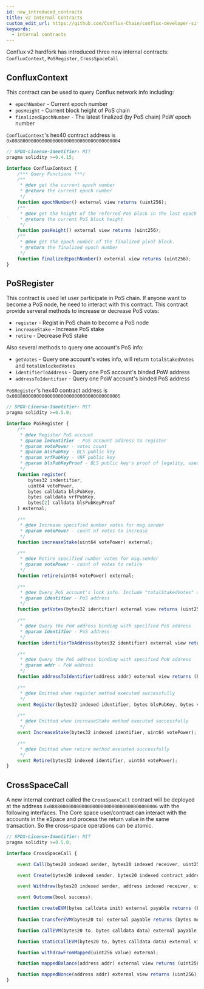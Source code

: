 ```yaml
---
id: new_introduced_contracts
title: v2 Internal Contracts
custom_edit_url: https://github.com/Conflux-Chain/conflux-developer-site/edit/master/docs/v2-hardfork/internal-contract.md
keywords:
  - internal contracts
---
```


Conflux v2 hardfork has introduced three new internal contracts: `ConfluxContext`, `PoSRegister`, `CrossSpaceCall`

## ConfluxContext

This contract can be used to query Conflux network info including:

* `epochNumber` - Current epoch number
* `posHeight` - Current block height of PoS chain
* `finalizedEpochNumber` - The latest finalized (by PoS chain) PoW epoch number

`ConfluxContext`'s hex40 contract address is `0x0888000000000000000000000000000000000004`

```js
// SPDX-License-Identifier: MIT
pragma solidity >=0.4.15;

interface ConfluxContext {
    /*** Query Functions ***/
    /**
     * @dev get the current epoch number
     * @return the current epoch number
     */
    function epochNumber() external view returns (uint256);
    /**
     * @dev get the height of the referred PoS block in the last epoch
`    * @return the current PoS block height
     */
    function posHeight() external view returns (uint256);
    /**
     * @dev get the epoch number of the finalized pivot block.
     * @return the finalized epoch number
     */
    function finalizedEpochNumber() external view returns (uint256);
}

```

## PoSRegister

This contract is used let user participate in PoS chain. If anyone want to become a PoS node, he need to interact with this contract. This contract provide serveral methods to increase or decrease PoS votes:

* `register` - Regist in PoS chain to become a PoS node
* `increaseStake` - Increase PoS stake
* `retire` - Decrease PoS stake

Also several methods to query one account's PoS info:

* `getVotes` - Query one account's votes info, will return `totalStakedVotes` and `totalUnlockedVotes`
* `identifierToAddress` - Query one PoS account's binded PoW address
* `addressToIdentifier` - Query one PoW account's binded PoS address

`PoSRegister`'s hex40 contract address is `0x0888000000000000000000000000000000000005`

```js
// SPDX-License-Identifier: MIT
pragma solidity >=0.5.0;

interface PoSRegister {
    /**
     * @dev Register PoS account
     * @param indentifier - PoS account address to register
     * @param votePower - votes count
     * @param blsPubKey - BLS public key
     * @param vrfPubKey - VRF public key
     * @param blsPubKeyProof - BLS public key's proof of legality, used to against some attack, generated by conflux-rust fullnode
     */
    function register(
        bytes32 indentifier,
        uint64 votePower,
        bytes calldata blsPubKey,
        bytes calldata vrfPubKey,
        bytes[2] calldata blsPubKeyProof
    ) external;

    /**
     * @dev Increase specified number votes for msg.sender
     * @param votePower - count of votes to increase
     */
    function increaseStake(uint64 votePower) external;

    /**
     * @dev Retire specified number votes for msg.sender
     * @param votePower - count of votes to retire
     */
    function retire(uint64 votePower) external;

    /**
     * @dev Query PoS account's lock info. Include "totalStakedVotes" and "totalUnlockedVotes"
     * @param identifier - PoS address
     */
    function getVotes(bytes32 identifier) external view returns (uint256, uint256);

    /**
     * @dev Query the PoW address binding with specified PoS address
     * @param identifier - PoS address
     */
    function identifierToAddress(bytes32 identifier) external view returns (address);

    /**
     * @dev Query the PoS address binding with specified PoW address
     * @param addr - PoW address
     */
    function addressToIdentifier(address addr) external view returns (bytes32);

    /**
     * @dev Emitted when register method executed successfully
     */
    event Register(bytes32 indexed identifier, bytes blsPubKey, bytes vrfPubKey);

    /**
     * @dev Emitted when increaseStake method executed successfully
     */
    event IncreaseStake(bytes32 indexed identifier, uint64 votePower);

    /**
     * @dev Emitted when retire method executed successfully
     */
    event Retire(bytes32 indexed identifier, uint64 votePower);
}
```

## CrossSpaceCall

A new internal contract called the `CrossSpaceCall` contract will be deployed at the address `0x0888000000000000000000000000000000000006` with the following interfaces. The Core space user/contract can interact with the accounts in the eSpace and process the return value in the same transaction. So the cross-space operations can be atomic.

```js
// SPDX-License-Identifier: MIT
pragma solidity >=0.5.0;

interface CrossSpaceCall {

    event Call(bytes20 indexed sender, bytes20 indexed receiver, uint256 value, uint256 nonce, bytes data);

    event Create(bytes20 indexed sender, bytes20 indexed contract_address, uint256 value, uint256 nonce, bytes init);

    event Withdraw(bytes20 indexed sender, address indexed receiver, uint256 value, uint256 nonce);

    event Outcome(bool success);

    function createEVM(bytes calldata init) external payable returns (bytes20);
    
    function transferEVM(bytes20 to) external payable returns (bytes memory output);

    function callEVM(bytes20 to, bytes calldata data) external payable returns (bytes memory output);

    function staticCallEVM(bytes20 to, bytes calldata data) external view returns (bytes memory output);

    function withdrawFromMapped(uint256 value) external;

    function mappedBalance(address addr) external view returns (uint256);

    function mappedNonce(address addr) external view returns (uint256);
}
```
